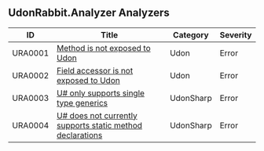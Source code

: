 ## UdonRabbit.Analyzer Analyzers

| ID      | Title                                                                     | Category  | Severity |
| ------- | ------------------------------------------------------------------------- | --------- | -------- |
| URA0001 | [Method is not exposed to Udon](./URA0001.md)                             | Udon      | Error    |
| URA0002 | [Field accessor is not exposed to Udon](./URA0002.md)                     | Udon      | Error    |
| URA0003 | [U# only supports single type generics](./URA0003.md)                     | UdonSharp | Error    |
| URA0004 | [U# does not currently supports static method declarations](./URA0004.md) | UdonSharp | Error    |
